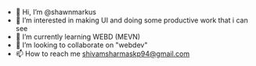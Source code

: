 - 👋 Hi, I’m @shawnmarkus
- 👀 I’m interested in making UI and doing some productive work that i can see
- 🌱 I’m currently learning WEBD (MEVN)
- 💞️ I’m looking to collaborate on "webdev"
- 📫 How to reach me shivamsharmaskp94@gmail.com

<!---
shawnmarkus/shawnmarkus is a ✨ special ✨ repository because its `README.md` (this file) appears on your GitHub profile.
You can click the Preview link to take a look at your changes.
--->
